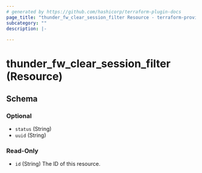 ```yaml
---
# generated by https://github.com/hashicorp/terraform-plugin-docs
page_title: "thunder_fw_clear_session_filter Resource - terraform-provider-thunder"
subcategory: ""
description: |-
  
---
```


# thunder_fw_clear_session_filter (Resource)





<!-- schema generated by tfplugindocs -->
## Schema

### Optional

- `status` (String)
- `uuid` (String)

### Read-Only

- `id` (String) The ID of this resource.



